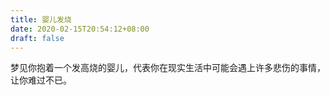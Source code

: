 ```yaml
---
title: 婴儿发烧
date: 2020-02-15T20:54:12+08:00
draft: false
---
```


梦见你抱着一个发高烧的婴儿，代表你在现实生活中可能会遇上许多悲伤的事情，让你难过不已。
